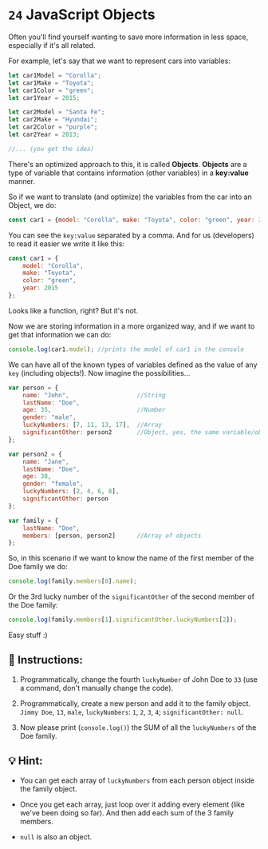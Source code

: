 # `24` JavaScript Objects 

Often you'll find yourself wanting to save more information in less space, especially if it's all related. 

For example, let's say that we want to represent cars into variables:

```js
let car1Model = "Corolla";
let car1Make = "Toyota";
let car1Color = "green";
let car1Year = 2015;

let car2Model = "Santa Fe";
let car2Make = "Hyundai";
let car2Color = "purple";
let car2Year = 2013;

//... (you get the idea)
```

There's an optimized approach to this, it is called **Objects**. **Objects** are a type of variable that contains information (other variables) in a **key:value** manner.

So if we want to translate (and optimize) the variables from the car into an Object, we do:

```js
const car1 = {model: "Corolla", make: "Toyota", color: "green", year: 2015};
```

You can see the `key:value` separated by a comma. And for us (developers) to read it easier we write it like this:

```js
const car1 = {
    model: "Corolla", 
    make: "Toyota", 
    color: "green",  
    year: 2015
};
```

Looks like a function, right? But it's not.

Now we are storing information in a more organized way, and if we want to get that information we can do:

```js
console.log(car1.model); //prints the model of car1 in the console
```

We can have all of the known types of variables defined as the value of any `key` (including objects!). Now imagine the possibilities...

```js
var person = {
    name: "John",                   //String
    lastName: "Doe",
    age: 35,                        //Number
    gender: "male",
    luckyNumbers: [7, 11, 13, 17],  //Array
    significantOther: person2       //Object, yes, the same variable/object defined after
};

var person2 = {
    name: "Jane",
    lastName: "Doe",
    age: 38,
    gender: "female",
    luckyNumbers: [2, 4, 6, 8],
    significantOther: person
};

var family = {
    lastName: "Doe",
    members: [person, person2]      //Array of objects
};
```

So, in this scenario if we want to know the name of the first member of the Doe family we do:

```js
console.log(family.members[0].name);
```

Or the 3rd lucky number of the `significantOther` of the second member of the Doe family:

```js
console.log(family.members[1].significantOther.luckyNumbers[2]);
```

Easy stuff :)

## 📝 Instructions:

1. Programmatically, change the fourth `luckyNumber` of John Doe to `33` (use a command, don't manually change the code).

2. Programmatically, create a new person and add it to the family object. `Jimmy Doe`, `13`, `male`, `luckyNumbers`: `1`, `2`, `3`, `4`; `significantOther: null`.

3. Now please print (`console.log()`) the SUM of all the `luckyNumbers` of the Doe family.

## 💡 Hint:

+ You can get each array of `luckyNumbers` from each person object inside the family object.

+ Once you get each array, just loop over it adding every element (like we've been doing so far). And then add each sum of the 3 family members.

+ `null` is also an object.
